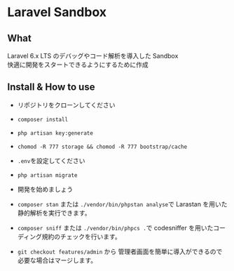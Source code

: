 # Laravel Sandbox

## What

Laravel 6.x LTS のデバッグやコード解析を導入した Sandbox  
快適に開発をスタートできるようにするために作成

## Install & How to use

-   リポジトリをクローンしてください

-   `composer install`

-   `php artisan key:generate`

-   `chomod -R 777 storage && chomod -R 777 bootstrap/cache`

-   `.env`を設定してください

-   `php artisan migrate`

-   開発を始めましょう

-   `composer stan` または `./vendor/bin/phpstan analyse`で Larastan を用いた静的解析を実行できます。

-   `composer sniff` または `./vendor/bin/phpcs .`で codesniffer を用いたコーディング規約のチェックを行います。

-   `git checkout features/admin` から 管理者画面を簡単に導入ができるので必要な場合はマージします。
